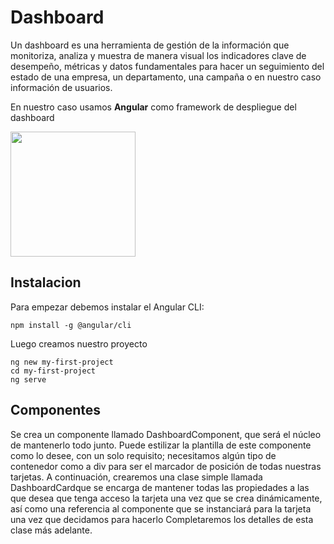 # Dashboard	

Un dashboard es una herramienta de gestión de la información que monitoriza, analiza y muestra de manera visual los indicadores clave de desempeño, métricas y datos fundamentales para hacer un seguimiento del estado de una empresa, un departamento, una campaña o en nuestro caso información de usuarios.	

En nuestro caso usamos **Angular** como framework de despliegue del dashboard

<img src="https://cdn.worldvectorlogo.com/logos/angular-icon.svg" width="200">

## Instalacion 

Para empezar debemos instalar el Angular CLI:
```
npm install -g @angular/cli
```
Luego creamos nuestro proyecto

```
ng new my-first-project
cd my-first-project
ng serve

```
## Componentes

Se crea un componente llamado DashboardComponent, que será el núcleo de mantenerlo todo junto. Puede estilizar la plantilla de este componente como lo desee, con un solo requisito; necesitamos algún tipo de contenedor como a div para ser el marcador de posición de todas nuestras tarjetas.
A continuación, crearemos una clase simple llamada DashboardCardque se encarga de mantener todas las propiedades a las que desea que tenga acceso la tarjeta una vez que se crea dinámicamente, así como una referencia al componente que se instanciará para la tarjeta una vez que decidamos para hacerlo Completaremos los detalles de esta clase más adelante.
